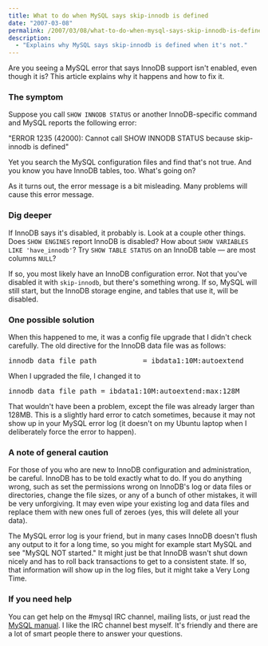 ```yaml
---
title: What to do when MySQL says skip-innodb is defined
date: "2007-03-08"
permalink: /2007/03/08/what-to-do-when-mysql-says-skip-innodb-is-defined/
description:
  - "Explains why MySQL says skip-innodb is defined when it's not."
---
```

Are you seeing a MySQL error that says InnoDB support isn't enabled, even though it is? This article explains why it happens and how to fix it.

### The symptom

Suppose you call `SHOW INNODB STATUS` or another InnoDB-specific command and MySQL reports the following error:

"ERROR 1235 (42000): Cannot call SHOW INNODB STATUS because skip-innodb is defined"

Yet you search the MySQL configuration files and find that's not true. And you know you have InnoDB tables, too. What's going on?

As it turns out, the error message is a bit misleading. Many problems will cause this error message.

### Dig deeper

If InnoDB says it's disabled, it probably is. Look at a couple other things. Does `SHOW ENGINES` report InnoDB is disabled? How about `SHOW VARIABLES LIKE 'have_innodb'`? Try `SHOW TABLE STATUS` on an InnoDB table &#8212; are most columns `NULL`?

If so, you most likely have an InnoDB configuration error. Not that you've disabled it with `skip-innodb`, but there's something wrong. If so, MySQL will still start, but the InnoDB storage engine, and tables that use it, will be disabled.

### One possible solution

When this happened to me, it was a config file upgrade that I didn't check carefully. The old directive for the InnoDB data file was as follows:

<pre>innodb_data_file_path           = ibdata1:10M:autoextend</pre>

When I upgraded the file, I changed it to

<pre>innodb_data_file_path = ibdata1:10M:autoextend:max:128M</pre>

That wouldn't have been a problem, except the file was already larger than 128MB. This is a slightly hard error to catch sometimes, because it may not show up in your MySQL error log (it doesn't on my Ubuntu laptop when I deliberately force the error to happen).

### A note of general caution

For those of you who are new to InnoDB configuration and administration, be careful. InnoDB has to be told exactly what to do. If you do anything wrong, such as set the permissions wrong on InnoDB's log or data files or directories, change the file sizes, or any of a bunch of other mistakes, it will be very unforgiving. It may even wipe your existing log and data files and replace them with new ones full of zeroes (yes, this will delete all your data).

The MySQL error log is your friend, but in many cases InnoDB doesn't flush any output to it for a long time, so you might for example start MySQL and see "MySQL NOT started." It might just be that InnoDB wasn't shut down nicely and has to roll back transactions to get to a consistent state. If so, that information will show up in the log files, but it might take a Very Long Time.

### If you need help

You can get help on the #mysql IRC channel, mailing lists, or just read the [MySQL manual][1]. I like the IRC channel best myself. It's friendly and there are a lot of smart people there to answer your questions.

 [1]: http://dev.mysql.com/doc/refman/5.0/en/index.html
